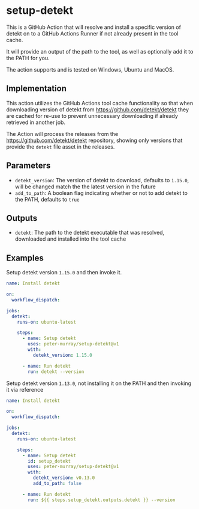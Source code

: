 # setup-detekt

This is a GitHub Action that will resolve and install a specific version of detekt on to a GitHub Actions Runner if
not already present in the tool cache.

It will provide an output of the path to the tool, as well as optionally add it to the PATH for you.

The action supports and is tested on Windows, Ubuntu and MacOS.

## Implementation

This action utilizes the GitHub Actions tool cache functionality so that when downloading version of detekt from https://github.com/detekt/detekt
they are cached for re-use to prevent unnecessary downloading if already retrieved in another job.

The Action will process the releases from the https://github.com/detekt/detekt repository, showing only versions that provide
the `detekt` file asset in the releases.


## Parameters

* `detekt_version`: The version of detekt to download, defaults to `1.15.0`, will be changed match the the latest version in the future
* `add_to_path`: A boolean flag indicating whether or not to add detekt to the PATH, defaults to `true`


## Outputs

* `detekt`: The path to the detekt executable that was resolved, downloaded and installed into the tool cache


## Examples

Setup detekt version `1.15.0` and then invoke it.

```yml
name: Install detekt

on:
  workflow_dispatch:

jobs:
  detekt:
    runs-on: ubuntu-latest

    steps:
      - name: Setup detekt
        uses: peter-murray/setup-detekt@v1
        with:
          detekt_version: 1.15.0

      - name: Run detekt
        run: detekt --version
```

Setup detekt version `1.13.0`, not installing it on the PATH and then invoking it via reference

```yml
name: Install detekt

on:
  workflow_dispatch:

jobs:
  detekt:
    runs-on: ubuntu-latest

    steps:
      - name: Setup detekt
        id: setup_detekt
        uses: peter-murray/setup-detekt@v1
        with:
          detekt_version: v0.13.0
          add_to_path: false

      - name: Run detekt
        run: ${{ steps.setup_detekt.outputs.detekt }} --version
```
